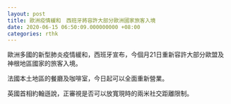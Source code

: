 ```yaml
---
layout: post
title: 歐洲疫情緩和　西班牙將容許大部分歐洲國家旅客入境　
date: 2020-06-15 06:50:09.000000000 +08:00
categories: rthk
---
```


歐洲多國的新型肺炎疫情緩和，西班牙宣布，今個月21日重新容許大部分歐盟及神根地區國家的旅客入境。

法國本土地區的餐廳及咖啡室，今日起可以全面重新營業。

英國首相約翰遜說，正審視是否可以放寬現時的兩米社交距離限制。
